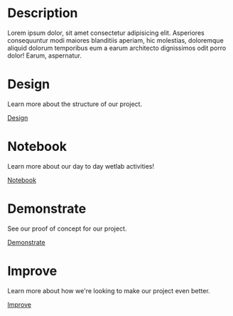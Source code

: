 # Description 

Lorem ipsum dolor, sit amet consectetur adipisicing elit. Asperiores consequuntur modi maiores blanditiis aperiam, hic molestias, doloremque aliquid dolorum temporibus eum a earum architecto dignissimos odit porro dolor! Earum, aspernatur.

<div class="row">
	<div class="grid-selection">
		<h1>Design</h1>
		<p>Learn more about the structure of our project. </p>
		<a href="/Design.html" class="button">Design</a>
	</div>	
	<div class="grid-selection">
		<h1>Notebook</h1>
		<p>Learn more about our day to day wetlab activities! </p>
		<a href="/Notebook.html" class="button">Notebook</a>
	</div>
		<div class="grid-selection">
		<h1>Demonstrate</h1>
		<p>See our proof of concept for our project.</p>
		<a href="/Demonstrate.html" class="button">Demonstrate</a>
	</div>
		<div class="grid-selection">
		<h1>Improve</h1>
		<p>Learn more about how we're looking to make our project even better. </p>
		<a href="/Improve.html" class="button">Improve</a>
	</div>
</div>